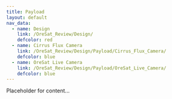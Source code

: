 ```yaml
---
title: Payload
layout: default
nav_data:
  - name: Design
    link: /OreSat_Review/Design/
    defcolor: red
  - name: Cirrus Flux Camera
    link: /OreSat_Review/Design/Payload/Cirrus_Flux_Camera/
    defcolor: blue
  - name: OreSat Live Camera
    link: /OreSat_Review/Design/Payload/OreSat_Live_Camera/
    defcolor: blue
---
```



Placeholder for content...
